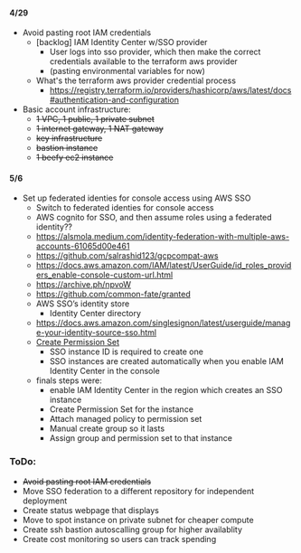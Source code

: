 #### 4/29
* Avoid pasting root IAM credentials
    * [backlog] IAM Identity Center w/SSO provider 
        * User logs into sso provider, which then make the correct credentials available to the terraform aws provider 
        * (pasting environmental variables for now)
    * What's the terraform aws provider credential process
        * https://registry.terraform.io/providers/hashicorp/aws/latest/docs#authentication-and-configuration
* Basic account infrastructure:
    * ~~1 VPC, 1 public, 1 private subnet~~
    * ~~1 internet gateway, 1 NAT gateway~~
    * ~~key infrastructure~~
    * ~~bastion instance~~
    * ~~1 beefy ec2 instance~~

#### 5/6
* Set up federated identies for console access using AWS SSO
    * Switch to federated identies for console access
    * AWS cognito for SSO, and then assume roles using a federated identity??
    * https://alsmola.medium.com/identity-federation-with-multiple-aws-accounts-61065d00e461
    * https://github.com/salrashid123/gcpcompat-aws
    * https://docs.aws.amazon.com/IAM/latest/UserGuide/id_roles_providers_enable-console-custom-url.html
    * https://archive.ph/npvoW
    * https://github.com/common-fate/granted
    * AWS SSO’s identity store
        * Identity Center directory
    * https://docs.aws.amazon.com/singlesignon/latest/userguide/manage-your-identity-source-sso.html
    * [Create Permission Set](https://docs.aws.amazon.com/singlesignon/latest/userguide/get-started-create-an-administrative-permission-set.html)
       * SSO instance ID is required to create one
       * SSO instances are created automatically when you enable IAM Identity Center in the console
    * finals steps were:
       * enable IAM Identity Center in the region which creates an SSO instance
       * Create Permission Set for the instance
       * Attach managed policy to permission set
       * Manual create group so it lasts
       * Assign group and permission set to that instance

### ToDo:
* ~~Avoid pasting root IAM credentials~~
* Move SSO federation to a different repository for independent deployment
* Create status webpage that displays
* Move to spot instance on private subnet for cheaper compute
* Create ssh bastion autoscalling group for higher availablity
* Create cost monitoring so users can track spending